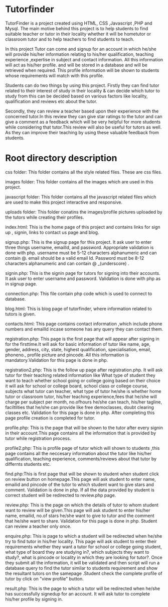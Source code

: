 # Tutorfinder

TutorFinder is a project created using HTML, CSS ,Javascript ,PHP and Mysql. The main motive behind this project is to help students to find suitable teacher or tutor in their locality whether it will be hometutor or classroom tutor and to help teachers to find students to teach. 

In this project Tutor can come and signup for an account in which he/she will provide his/her information relating to his/her qualification, teaching experience ,expertise in subject and contact information. All this information will act as his/her profile. and will be stored in a 
database and will be retrieved when required. This profile information will be shown to students whose requirements will match with this profile.

Students can do two things by using this project. Firstly they can find tutor related to their interest of study in their locality & can decide which tutor to study from this can be decided based on various factors like locality, qualification and reviews etc about the tutor.

Secondly, they can review a teacher based upon their experience with the concerned tutor.In this review they can give star ratings to the tutor and can give a comment as a feedback which will be very helpful for more students while considering that tutor.This review will also be
useful for tutors as well. As they can improve their teaching by using these valuable feedback from students.   

# Root directory description

css folder: This folder contains all the style related files. These are  css  files. 

images folder: This folder contains all the images which are used in this project. 

javascript folder: This folder contains all the javascript related files which are used to make this project interactive and responsive. 

uploads folder: This folder conatins the images/profile pictures uploaded by the tutors while creating their profiles. 

index.html: This is the home page of this project and contains links for sign up , signin, links to contact us page and blog. 

signup.php: This is the signup page for this project. It ask user to enter three things username, emailId, and password. Appropriate validation is done with php. username must be 5-12 characters alphanumeric and 
can contain @. email should be a valid email Id. Password must be 8-12 characters alphanumeric and can contain @ _(underscore) . 

signin.php: This is the signin page for tutors for signing into their accounts. It ask user to enter username and password. Validation is done with php as in signup page. 

connection.php: This file contain php code which is used to connect to database. 

blog.html: This is blog page of tutorfinder, where information related to tutors is given.

contacts.html: This page contains contact information ,which include phone numbers and emailId incase someone has any query they can contact them. 

registration.php: This page is the first page that will appear after signing in for the firsttime.It will ask for basic information of tutor like name, age, gender, address, city, state, 
highest qualification, specialisation, email, phoneno., profile picture and pincode. All this information is mandatory.Validation for this page is done in php. 

registration2.php: This is the follow up page after registration.php. It will ask tutor for their teaching related information like What type of student they want to teach whether school 
going or college going based on their choice it will ask for school or college board, school class or college course, subjects what tutor can teacher, what type of tutor he/she is whether home    
 tutor or classroom tutor, his/her teaching experience,fees that he/she will charge per subject per month, no.ofhours he/she can teach, his/her tagline, faciltlities that he/she can provide like free
 democlasses, doubt clearing classes etc. Validation for this page is done in php. After completing this page profile creation is completed for tutor. 

profile.php: This is the page that will be shown to the tutor after every signin in their account.This page contains all the information that is provided by tutor while registration process. 

profile2.php: This is profile page of tutor which will shown to students ,this page contains all the neccesary information about the tutor like his/her qualification, teaching experience, comments/reviews about that tutor by differnts students etc.  

find.php:This is first page that will be shown to student when student click on review button on homepage.This page will ask student to enter name, emailid and pincode of the tutor to which student want to give stars and comment.
Validation is done in php. If all the data provided by student is correct student will be redirected to review.php page. 

review.php: This is the page on which the details of tutor to whom student want to review will be given.This page will ask student to enter his/her name, emailid, no.of stars he/she want to give to tutor and the comment that he/she want to share. Validation for this page is done in php. Student can review a teacher only once. 

enquire.php: This is page to which a student will be redirected  when he/she try to find tutor in his/her locality. This page will ask student to enter their requirements whether they want a tutor for school or college going student, what type of board they are studying in?, which subjects they want to study?, what is pincode or locality in which they are looking for tutor?. 
Once they submit all the information, it will be validated and then script will run a database query to find the tutor similar to students requirement and show the resultant tutors on the samepage .Student check the complete profile of tutor by click on "view profile" button. 

result.php: This is the page to which a tutor will be redirected when he/she has successfully signedup for an account. It will ask tutor to complete his/her profile by signing in. 


